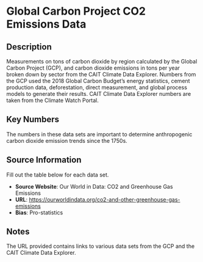 # Global Carbon Project CO2 Emissions Data

## Description 
Measurements on tons of carbon dioxide by region calculated by the Global Carbon Project (GCP), and carbon dioxide emissions in tons per year broken down by sector from the CAIT Climate Data Explorer. Numbers from the GCP used the 2018 Global Carbon Budget’s energy statistics, cement production data, deforestation, direct measurement, and global process models to generate their results. CAIT Climate Data Explorer numbers are taken from the Climate Watch Portal.

## Key Numbers
The numbers in these data sets are important to determine anthropogenic carbon dioxide emission trends since the 1750s.

## Source Information
Fill out the table below for each data set. 

* **Source Website**: Our World in Data: CO2 and Greenhouse Gas Emissions
* **URL**: https://ourworldindata.org/co2-and-other-greenhouse-gas-emissions
* **Bias**: Pro-statistics

## Notes 
The URL provided contains links to various data sets from the GCP and the CAIT Climate Data Explorer.